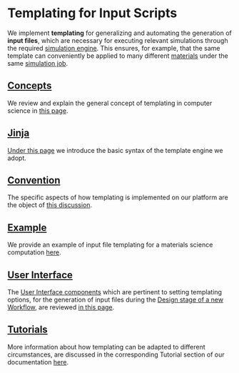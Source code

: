 # Templating for Input Scripts

We implement **templating** for generalizing and automating the generation of **input files**, which are necessary for executing relevant simulations through the required [simulation engine](../../software/components.md). This ensures, for example, that the same template can conveniently be applied to many different [materials](../../materials/overview.md) under the same [simulation job](../../jobs/overview.md).

## [Concepts](concept.md)

We review and explain the general concept of templating in computer science in [this page](concept.md). 

## [Jinja](jinja.md)

[Under this page](jinja.md) we introduce the basic syntax of the template engine we adopt.

## [Convention](exabyte-convention.md)

The specific aspects of how templating is implemented on our platform are the object of [this discussion](exabyte-convention.md).

## [Example](examples.md)

We provide an example of input file templating for a materials science computation [here](examples.md).

## [User Interface](ui.md)

The [User Interface components](ui.md) which are pertinent to setting templating options, for the generation of input files during the [Design stage of a new Workflow](../../workflow-designer/overview.md), are reviewed [in this page](../../workflow-designer/unit-editor/input-templates.md).

## [Tutorials](../../tutorials/templating/overview.md)

More information about how templating can be adapted to different circumstances, are discussed in the corresponding Tutorial section of our documentation [here](../../tutorials/templating/overview.md).
